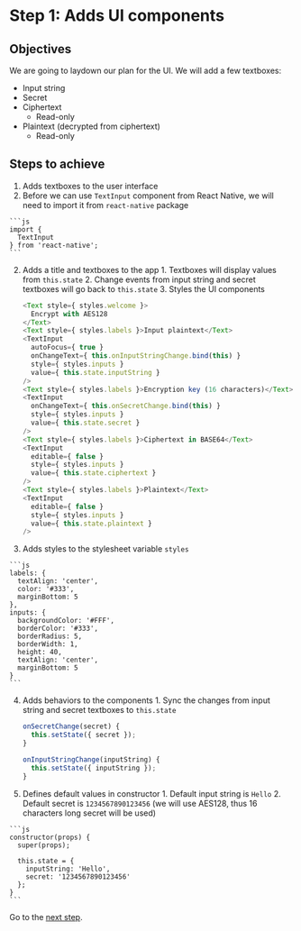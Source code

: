# Step 1: Adds UI components

## Objectives

We are going to laydown our plan for the UI. We will add a few textboxes:

* Input string
* Secret
* Ciphertext
  * Read-only
* Plaintext (decrypted from ciphertext)
  * Read-only

## Steps to achieve

1. Adds textboxes to the user interface
  1. Before we can use `TextInput` component from React Native, we will need to import it from `react-native` package

    ```js
    import {
      TextInput
    } from 'react-native';
    ```

  2. Adds a title and textboxes to the app
    1. Textboxes will display values from `this.state`
    2. Change events from input string and secret textboxes will go back to `this.state`
    3. Styles the UI components

      ```js
      <Text style={ styles.welcome }>
        Encrypt with AES128
      </Text>
      <Text style={ styles.labels }>Input plaintext</Text>
      <TextInput
        autoFocus={ true }
        onChangeText={ this.onInputStringChange.bind(this) }
        style={ styles.inputs }
        value={ this.state.inputString }
      />
      <Text style={ styles.labels }>Encryption key (16 characters)</Text>
      <TextInput
        onChangeText={ this.onSecretChange.bind(this) }
        style={ styles.inputs }
        value={ this.state.secret }
      />
      <Text style={ styles.labels }>Ciphertext in BASE64</Text>
      <TextInput
        editable={ false }
        style={ styles.inputs }
        value={ this.state.ciphertext }
      />
      <Text style={ styles.labels }>Plaintext</Text>
      <TextInput
        editable={ false }
        style={ styles.inputs }
        value={ this.state.plaintext }
      />
      ```

  3. Adds styles to the stylesheet variable `styles`

    ```js
    labels: {
      textAlign: 'center',
      color: '#333',
      marginBottom: 5
    },
    inputs: {
      backgroundColor: '#FFF',
      borderColor: '#333',
      borderRadius: 5,
      borderWidth: 1,
      height: 40,
      textAlign: 'center',
      marginBottom: 5
    }
    ```

  4. Adds behaviors to the components
    1. Sync the changes from input string and secret textboxes to `this.state`

      ```js
      onSecretChange(secret) {
        this.setState({ secret });
      }

      onInputStringChange(inputString) {
        this.setState({ inputString });
      }
      ```

  5. Defines default values in constructor
    1. Default input string is `Hello`
    2. Default secret is `1234567890123456` (we will use AES128, thus 16 characters long secret will be used)

    ```js
    constructor(props) {
      super(props);

      this.state = {
        inputString: 'Hello',
        secret: '1234567890123456'
      };
    }
    ```

Go to the [next step](https://github.com/candrholdings/reactnative-crypto-demo/tree/step-2).